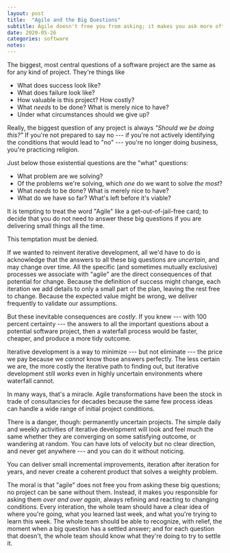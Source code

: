```yaml
---
layout: post
title:  "Agile and the Big Questions"
subtitle: Agile doesn't free you from asking; it makes you ask more often
date: 2020-05-26
categories: software
notes:
---
```

The biggest, most central questions of a software project are the same as for any kind of project. They're things like

- What does success look like?
- What does failure look like?
- How valuable is this project? How costly?
- What *needs* to be done? What is merely nice to have?
- Under what circumstances should we give up?

Really, the biggest question of any project is always *"Should we be doing this?"* If you're not prepared to say no --- if you're not actively identifying the conditions that would lead to "no" --- you're no longer doing business, you're practicing religion.

Just below those existential questions are the "what" questions:

- What problem are we solving?
- Of the problems we're solving, which *one* do we want to solve *the most*?
- What *needs* to be done? What is merely nice to have?
- What do we have so far? What's left before it's viable?

It is tempting to treat the word "Agile" like a get-out-of-jail-free card; to decide that you do not need to answer these big questions if you are delivering small things all the time.

This temptation must be denied.

If we wanted to reinvent iterative development, all we'd have to do is acknowledge that the answers to all these big questions are *uncertain*, and may change over time. All the specific (and sometimes mutually exclusive) processes we associate with "agile" are the direct consequences of that potential for change. Because the definition of success might change, each iteration we add details to only a small part of the plan, leaving the rest free to change. Because the expected value might be wrong, we deliver frequently to validate our assumptions.

But these inevitable consequences are *costly*. If you knew --- with 100 percent certainty --- the answers to all the important questions about a potential software project, then a waterfall process would be faster, cheaper, and produce a more tidy outcome.

Iterative development is a way to minimize --- but not eliminate --- the price we pay because we *cannot* know those answers perfectly. The less certain we are, the more costly the iterative path to finding out, but iterative development still *works* even in highly uncertain environments where waterfall cannot.

In many ways, that's a miracle. Agile transformations have been the stock in trade of consultancies for decades because the same few process ideas can handle a wide range of initial project conditions.

There is a danger, though: permanently uncertain projects. The simple daily and weekly activities of iterative development will look and feel much the same whether they are converging on some satisfying outcome, or wandering at random. You can have lots of velocity but no clear direction, and never get anywhere --- and you can do it without noticing.

You can deliver small incremental improvements, iteration after iteration for years, and never create a coherent product that solves a weighty problem.

The moral is that "agile" does not free you from asking these big questions; no project can be sane without them. Instead, it makes you responsible for asking them *over and over again*, always refining and reacting to changing conditions. Every interation, the whole team should have a clear idea of where you're going, what you learned last week, and what you're trying to learn this week. The whole team should be able to recognize, with relief, the moment when a big question has a settled answer; and for each question that doesn't, the whole team should know what they're doing to try to settle it.
